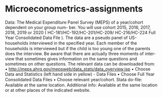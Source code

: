# Microeconometrics-assignments
Data:
The Medical Expenditure Panel Survey (MEPS) of a year/cohort dependent on your group num-
ber. You will use cohort 2015, 2016, 2017, 2018, 2019 or 2020 ( HC-181/HC-192/HC-201/HC-209/
HC-216/HC-224 Full Year Consolidated Data File ). The data are a pseudo panel of US-households
interviewed in the speciﬁed year. Each member of the households is interviewed but if the child is too
young one of the parents does the interview. Be aware that there are actually three moments of inter-
view that sometimes gives information on the same questions and sometimes on other questions. The
relevant data can be downloaded from:
• http://meps.ahrq.gov/mepsweb/data_stats/data_overview.jsp
• Choose Data and Statistics (left hand side in yellow) - Data Files
• Choose Full Year Consolidated Data Files
• Choose relevant year/cohort.
Stata do-ﬁle: Available at the same location.
Additional info: Available at the same location or at other places of the indicated website.
